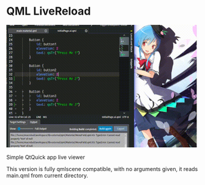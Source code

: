 ﻿QML LiveReload
==============

![screencast](./screencast.gif)

Simple QtQuick app live viewer

This version is fully qmlscene compatible, with no arguments given, it reads main.qml from current directory.